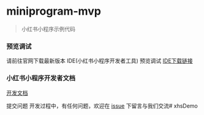 # miniprogram-mvp
> 小红书小程序示例代码

### 预览调试

请前往官网下载最新版本 IDE(小红书小程序开发者工具) 预览调试 [IDE下载链接](https://miniapp.xiaohongshu.com/docs/ide/overview)

### 小红书小程序开发者文档

[开发文档](https://miniapp.xiaohongshu.com/docs/guide/miniIntroduce)

提交问题
开发过程中，有任何问题，欢迎在 [issue](https://github.com/redengineer/redmini/issues) 下留言与我们交流# xhsDemo

